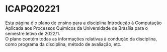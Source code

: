 # ICAPQ20221
Esta página é o plano de ensino para a disciplina Introdução à Computação Aplicada aos Processos Químicos da Universidade de Brasília para o semestre letivo de 2022/1. </br>
O plano contém todas as informações relativas à condução da disciplina, como programa da disciplina, método de avaliação, etc.
